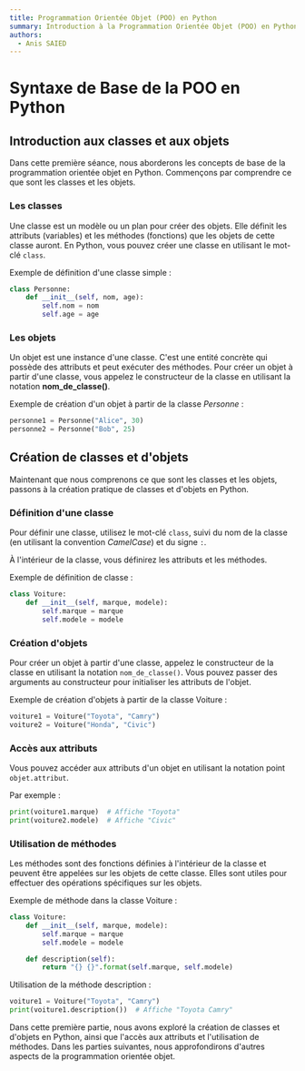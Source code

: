 ```yaml
---
title: Programmation Orientée Objet (POO) en Python
summary: Introduction à la Programmation Orientée Objet (POO) en Python
authors:
  - Anis SAIED
---
```


# Syntaxe de Base de la POO en Python

## Introduction aux classes et aux objets

Dans cette première séance, nous aborderons les concepts de base de la programmation orientée objet en Python. Commençons par comprendre ce que sont les classes et les objets.

### Les classes

Une classe est un modèle ou un plan pour créer des objets. Elle définit les attributs (variables) et les méthodes (fonctions) que les objets de cette classe auront. En Python, vous pouvez créer une classe en utilisant le mot-clé `class`.

Exemple de définition d'une classe simple :

```python
class Personne:
    def __init__(self, nom, age):
        self.nom = nom
        self.age = age
```

### Les objets

Un objet est une instance d'une classe. C'est une entité concrète qui possède des attributs et peut exécuter des méthodes. Pour créer un objet à partir d'une classe, vous appelez le constructeur de la classe en utilisant la notation **nom_de_classe()**.

Exemple de création d'un objet à partir de la classe *Personne* :

```python
personne1 = Personne("Alice", 30)
personne2 = Personne("Bob", 25)
```

## Création de classes et d'objets

Maintenant que nous comprenons ce que sont les classes et les objets, passons à la création pratique de classes et d'objets en Python.

### Définition d'une classe

Pour définir une classe, utilisez le mot-clé `class`, suivi du nom de la classe (en utilisant la convention *CamelCase*) et du signe ` : `. 

À l'intérieur de la classe, vous définirez les attributs et les méthodes.

Exemple de définition de classe :

```python
class Voiture:
    def __init__(self, marque, modele):
        self.marque = marque
        self.modele = modele
```

### Création d'objets

Pour créer un objet à partir d'une classe, appelez le constructeur de la classe en utilisant la notation `nom_de_classe()`. Vous pouvez passer des arguments au constructeur pour initialiser les attributs de l'objet.

Exemple de création d'objets à partir de la classe Voiture :

```python
voiture1 = Voiture("Toyota", "Camry")
voiture2 = Voiture("Honda", "Civic")
```

### Accès aux attributs

Vous pouvez accéder aux attributs d'un objet en utilisant la notation point `objet.attribut`. 

Par exemple :

```python
print(voiture1.marque)  # Affiche "Toyota"
print(voiture2.modele)  # Affiche "Civic"
```

### Utilisation de méthodes

Les méthodes sont des fonctions définies à l'intérieur de la classe et peuvent être appelées sur les objets de cette classe. Elles sont utiles pour effectuer des opérations spécifiques sur les objets.

Exemple de méthode dans la classe Voiture :

```python
class Voiture:
    def __init__(self, marque, modele):
        self.marque = marque
        self.modele = modele

    def description(self):
        return "{} {}".format(self.marque, self.modele)
```

Utilisation de la méthode description :

```python
voiture1 = Voiture("Toyota", "Camry")
print(voiture1.description())  # Affiche "Toyota Camry"
```

Dans cette première partie, nous avons exploré la création de classes et d'objets en Python, ainsi que l'accès aux attributs et l'utilisation de méthodes. Dans les parties suivantes, nous approfondirons d'autres aspects de la programmation orientée objet.
